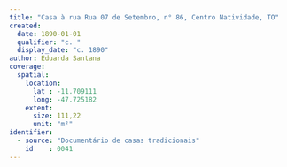 ```yaml
---
title: "Casa à rua Rua 07 de Setembro, n° 86, Centro Natividade, TO"
created:
  date: 1890-01-01
  qualifier: "c. "
  display_date: "c. 1890"
author: Eduarda Santana
coverage:
  spatial:
    location:
      lat : -11.709111
      long: -47.725182
    extent:
      size: 111,22
      unit: "m²"
identifier:
  - source: "Documentário de casas tradicionais"
    id    : 0041
---
```

